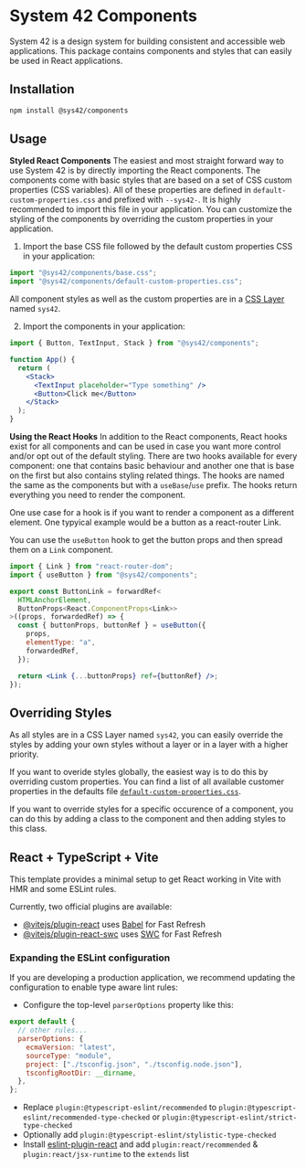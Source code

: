 # System 42 Components

System 42 is a design system for building consistent and accessible web applications. This package contains components and styles that can easily be used in React applications.

## Installation

```bash
npm install @sys42/components
```

## Usage

**Styled React Components**
The easiest and most straight forward way to use System 42 is by directly importing the React components. The components come with basic styles that are based on a set of CSS custom properties (CSS variables). All of these properties are defined in `default-custom-properties.css` and prefixed with `--sys42-`. It is highly recommended to import this file in your application. You can customize the styling of the components by overriding the custom properties in your application.

1. Import the base CSS file followed by the default custom properties CSS in your application:

```js
import "@sys42/components/base.css";
import "@sys42/components/default-custom-properties.css";
```

All component styles as well as the custom properties are in a [CSS Layer](https://www.w3.org/TR/css-cascade-5/#layering)
named `sys42`.

2. Import the components in your application:

```jsx
import { Button, TextInput, Stack } from "@sys42/components";

function App() {
  return (
    <Stack>
      <TextInput placeholder="Type something" />
      <Button>Click me</Button>
    </Stack>
  );
}
```

**Using the React Hooks**
In addition to the React components, React hooks exist for all components and can be used in case you want more control and/or opt out of the default styling. There are two hooks available for every component: one that contains basic behaviour and another one that is base on the first but also contains styling related things. The hooks are named the same as the components but with a `useBase`/`use` prefix. The hooks return everything you need to render the component.

One use case for a hook is if you want to render a component as a different element. One typyical example would be a button as a react-router Link.

You can use the `useButton` hook to get the button props and then spread them on a `Link` component.

```jsx
import { Link } from "react-router-dom";
import { useButton } from "@sys42/components";

export const ButtonLink = forwardRef<
  HTMLAnchorElement,
  ButtonProps<React.ComponentProps<Link>>
>((props, forwardedRef) => {
  const { buttonProps, buttonRef } = useButton({
    props,
    elementType: "a",
    forwardedRef,
  });

  return <Link {...buttonProps} ref={buttonRef} />;
});
```

## Overriding Styles

As all styles are in a CSS Layer named `sys42`, you can easily override the styles by adding your own styles without a layer or in a layer with a higher priority.

If you want to overide styles globally, the easiest way is to do this by overriding custom properties. You can find a list of all available customer properties in the defaults file [`default-custom-properties.css`](./lib/default-custom-properties.css).

If you want to override styles for a specific occurence of a component, you can do this by adding a class to the component and then adding styles to this class.

## React + TypeScript + Vite

This template provides a minimal setup to get React working in Vite with HMR and some ESLint rules.

Currently, two official plugins are available:

- [@vitejs/plugin-react](https://github.com/vitejs/vite-plugin-react/blob/main/packages/plugin-react/README.md) uses [Babel](https://babeljs.io/) for Fast Refresh
- [@vitejs/plugin-react-swc](https://github.com/vitejs/vite-plugin-react-swc) uses [SWC](https://swc.rs/) for Fast Refresh

### Expanding the ESLint configuration

If you are developing a production application, we recommend updating the configuration to enable type aware lint rules:

- Configure the top-level `parserOptions` property like this:

```js
export default {
  // other rules...
  parserOptions: {
    ecmaVersion: "latest",
    sourceType: "module",
    project: ["./tsconfig.json", "./tsconfig.node.json"],
    tsconfigRootDir: __dirname,
  },
};
```

- Replace `plugin:@typescript-eslint/recommended` to `plugin:@typescript-eslint/recommended-type-checked` or `plugin:@typescript-eslint/strict-type-checked`
- Optionally add `plugin:@typescript-eslint/stylistic-type-checked`
- Install [eslint-plugin-react](https://github.com/jsx-eslint/eslint-plugin-react) and add `plugin:react/recommended` & `plugin:react/jsx-runtime` to the `extends` list
